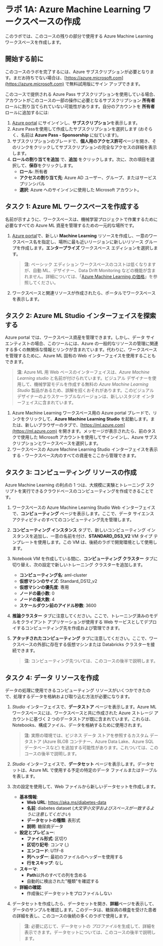 ﻿# ラボ 1A: Azure Machine Learning ワークスペースの作成

このラボでは、このコースの残りの部分で使用する Azure Machine Learning ワークスペースを作成します。

## 開始する前に

このコースのラボを完了するには、Azure サブスクリプションが必要となります。まだお持ちでない場合は、[https://azure.microsoft.com](https://azure.microsoft.com) で無料試用版にサイン アップできます。

このコースで提供される Azure Pass サブスクリプションを使用している場合、アカウントがこのコースの一部の操作に必要となるサブスクリプション **所有者** ロールに割り当てられていない可能性があります。自分のアカウントを **所有者** ロールに追加するには:

1. [Azure portal](https://portal.azure.com) にサインインし、**サブスクリプション**を表示します。
2. Azure Passを使用して作成したサブスクリプションを選択します (おそらく、名前は **Azure Pass - Sponsorship** に似ています)。
3. サブスクリプションのブレードで、**個人用のアクセス許可**ページを開き、そのリンクをクリックしてサブスクリプションの完全なアクセスの詳細を表示します。
4. **ロールの割り当てを追加** で、**追加** をクリックします。次に、次の項目を選択して、**保存**をクリックします。
    - **ロール**: 所有者
    - **アクセスの割り当て先**: Azure AD ユーザー、グループ、またはサービス プリンシパル
    - **選択**: Azure へのサインインに使用した Microsoft アカウント。

## タスク 1: Azure ML ワークスペースを作成する

名前が示すように、ワークスペースは、機械学習プロジェクトで作業するために必要なすべての Azure ML 資産を管理するための一元的な場所です。

1. [Azure portal](https://portal.azure.com)で、新しい **Machine Learning** リソースを作成し、一意のワークスペース名を指定し、場所に最も近いリージョンに新しいリソース グループを作成します。**エンタープライズ** ワークスペース エディションを選択します。

   > **注**: ベーシック エディション ワークスペースのコストは低くなりますが、自動 ML、デザイナー、Data Drift Monitoring などの機能が含まれません。詳細については、「[Azure Machine Learning の価格](https://azure.microsoft.com/ja-jp/pricing/details/machine-learning/)」を参照してください。

2. ワークスペースと関連リソースが作成されたら、ポータルでワークスペースを表示します。

## タスク 2: Azure ML Studio インターフェイスを探索する

Azure portal では、ワークスペース資産を管理できます。しかし、データ サイエンティストの場合、このツールには、Azure の一般的なリソースの管理に関連する多くの無関係な情報とリンクが含まれています。代わりに、ワークスペースを管理するために、Azure ML 固有の Web インターフェイスを使用することもできます。

> **注**: Azure ML 用 Web ベースのインターフェイスは、*Azure Machine Learning studio* と名前が付けられています。ビジュアル デザイナーを使用して、機械学習モデルを作成する無料の *Azure Machine Learning Studio* 製品があるため、誤解を招くおそれがあります。このビジュアル デザイナーのよりスケーラブルなバージョンは、新しいスタジオ インターフェイスに含まれています。

1. Azure Machine Learning ワークスペース用の Azure portal ブレードで、リンクをクリックして、**Azure Machine Learning Studio** を起動します。または、新しいブラウザーのタブで、[https://ml.azure.com](https://ml.azure.com) を開きます。メッセージが表示されたら、前のタスクで使用した Microsoft アカウントを使用してサインインし、Azure サブスクリプションとワークスペースを選択します。
2. ワークスペースの Azure Machine Learning Studio インターフェイスを表示する - ワークスペース内のすべての資産をここから管理できます。

## タスク 3: コンピューティング リソースの作成

Azure Machine Learning の利点の 1 つは、大規模に実験とトレーニング スクリプトを実行できるクラウドベースのコンピューティングを作成できることです。

1. ワークスペースの Azure Machine Learning Studio Web インターフェイスで、**コンピューティング** ページを表示します。ここで、データ サイエンス アクティビティのすべてのコンピューティング先を管理します。
2. **コンピューティング インスタンス** タブで、新しいコンピューティング インスタンスを追加し、一意の名前を付け、**STANDARD_DS3_V2** VM タイプ テンプレートを使用します。この VM は、後続のラボで開発環境として使用します。
3. Notebook VM を作成している間に、**コンピューティング クラスター** タブに切り替え、次の設定で新しいトレーニング クラスターを追加します。
    * **コンピューティング名**: aml-cluster
    * **仮想マシンのサイズ**: Standard_DS12_v2
    * **仮想マシンの優先度**: 専用
    * **ノードの最小数**: 0
    * **ノードの最大数**: 4
    * **スケールダウン前のアイドル秒数**: 3600
4. **推論クラスター** タブに注意してください。ここで、トレーニング済みのモデルをクライアント アプリケーションが使用する Web サービスとしてデプロイするコンピューティング先を作成および管理できます。
5. **アタッチされたコンピューティング** タブに注意してください。ここで、ワークスペースの外部に存在する仮想マシンまたは Databricks クラスターを接続できます。

    > **注**: コンピューティング先ついては、このコースの後半で説明します。

## タスク 4: データ リソースを作成

データの処理に使用できるコンピューティング リソースがいくつかできたので、処理するデータを格納および取り込む方法が必要になります。

1. *Studio* インターフェイスで、**データストア** ページを表示します。Azure ML ワークスペースには、ワークスペースと共に作成された Azure ストレージ アカウントに基づく 2 つのデータストアが既に含まれています。これらは、Notebooks、構成ファイル、データを格納するために使用されます。

   > **注**: 実際の環境では、ビジネス データ ストアを参照するカスタム データストア (Azure BLOB コンテナー、Azure Data Lake、Azure SQL データベースなど) を追加する可能性があります。これついては、このコースの後半で説明します。

2. *Studio* インターフェイスで、**データセット** ページを表示します。データセットは、Azure ML で使用する予定の特定のデータ ファイルまたはテーブルを表します。
3. 次の設定を使用して、Web ファイルから新しいデータセットを作成します。
    * **基本情報**:
        * **Web URL**: https://aka.ms/diabetes-data
        * **名前**: diabetes dataset (*大文字小文字およびスペースが一致するように注意してください*)
        * **データセットの種類**: 表形式
        * **説明**: 糖尿病データ
    * **設定とプレビュー**:
        * **ファイル形式**: 区切り
        * **区切り記号**: コンマ (,)
        * **エンコード**: UTF-8
        * **列ヘッダー**: 最初のファイルのヘッダーを使用する
        * **行をスキップ**: なし
    * **スキーマ**:
        * **Path**以外のすべての列を含める
        * 自動的に検出された"種類"を確認する
    * **詳細の確認**:
        * 作成後にデータセットをプロファイルしない
4. データセットを作成したら、データセットを開き、**詳細**ページを表示して、データのサンプルを確認します。このデータは、糖尿病の検査を受けた患者の詳細を表し、このコースの後続の多くのラボで使用します。

    > **注**: 必要に応じて、データセットの *プロファイル*を生成して、詳細を表示できます。データセットについては、このコースの後半で説明します。
